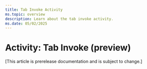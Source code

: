 ```yaml
---
title: Tab Invoke Activity
ms.topic: overview
description: Learn about the tab invoke activity.
ms.date: 05/02/2025
---
```


# Activity: Tab Invoke (preview)

[This article is prerelease documentation and is subject to change.]
